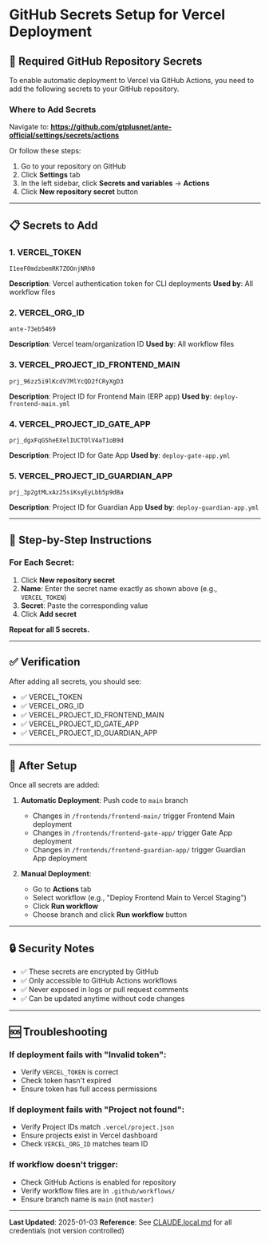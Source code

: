 # GitHub Secrets Setup for Vercel Deployment

## 🔑 Required GitHub Repository Secrets

To enable automatic deployment to Vercel via GitHub Actions, you need to add the following secrets to your GitHub repository.

### Where to Add Secrets

Navigate to: **https://github.com/gtplusnet/ante-official/settings/secrets/actions**

Or follow these steps:
1. Go to your repository on GitHub
2. Click **Settings** tab
3. In the left sidebar, click **Secrets and variables** → **Actions**
4. Click **New repository secret** button

---

## 📋 Secrets to Add

### 1. VERCEL_TOKEN
```
I1eeF0mdzbemRK7ZOOnjNRh0
```
**Description**: Vercel authentication token for CLI deployments
**Used by**: All workflow files

### 2. VERCEL_ORG_ID
```
ante-73eb5469
```
**Description**: Vercel team/organization ID
**Used by**: All workflow files

### 3. VERCEL_PROJECT_ID_FRONTEND_MAIN
```
prj_96zz5i9lKcdV7MlYcQD2fCRyXgD3
```
**Description**: Project ID for Frontend Main (ERP app)
**Used by**: `deploy-frontend-main.yml`

### 4. VERCEL_PROJECT_ID_GATE_APP
```
prj_dgxFqGSheEXelIUCTOlV4aT1oB9d
```
**Description**: Project ID for Gate App
**Used by**: `deploy-gate-app.yml`

### 5. VERCEL_PROJECT_ID_GUARDIAN_APP
```
prj_3p2gtMLxAz25siKsyEyLbb5p9dBa
```
**Description**: Project ID for Guardian App
**Used by**: `deploy-guardian-app.yml`

---

## 📸 Step-by-Step Instructions

### For Each Secret:

1. Click **New repository secret**
2. **Name**: Enter the secret name exactly as shown above (e.g., `VERCEL_TOKEN`)
3. **Secret**: Paste the corresponding value
4. Click **Add secret**

**Repeat for all 5 secrets.**

---

## ✅ Verification

After adding all secrets, you should see:
- ✅ VERCEL_TOKEN
- ✅ VERCEL_ORG_ID
- ✅ VERCEL_PROJECT_ID_FRONTEND_MAIN
- ✅ VERCEL_PROJECT_ID_GATE_APP
- ✅ VERCEL_PROJECT_ID_GUARDIAN_APP

---

## 🚀 After Setup

Once all secrets are added:

1. **Automatic Deployment**: Push code to `main` branch
   - Changes in `/frontends/frontend-main/` trigger Frontend Main deployment
   - Changes in `/frontends/frontend-gate-app/` trigger Gate App deployment
   - Changes in `/frontends/frontend-guardian-app/` trigger Guardian App deployment

2. **Manual Deployment**:
   - Go to **Actions** tab
   - Select workflow (e.g., "Deploy Frontend Main to Vercel Staging")
   - Click **Run workflow**
   - Choose branch and click **Run workflow** button

---

## 🔒 Security Notes

- ✅ These secrets are encrypted by GitHub
- ✅ Only accessible to GitHub Actions workflows
- ✅ Never exposed in logs or pull request comments
- ✅ Can be updated anytime without code changes

---

## 🆘 Troubleshooting

### If deployment fails with "Invalid token":
- Verify `VERCEL_TOKEN` is correct
- Check token hasn't expired
- Ensure token has full access permissions

### If deployment fails with "Project not found":
- Verify Project IDs match `.vercel/project.json`
- Ensure projects exist in Vercel dashboard
- Check `VERCEL_ORG_ID` matches team ID

### If workflow doesn't trigger:
- Check GitHub Actions is enabled for repository
- Verify workflow files are in `.github/workflows/`
- Ensure branch name is `main` (not `master`)

---

**Last Updated**: 2025-01-03
**Reference**: See [CLAUDE.local.md](CLAUDE.local.md) for all credentials (not version controlled)
